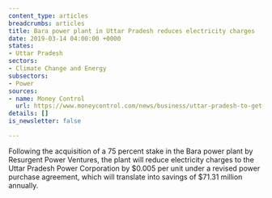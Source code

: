 ```yaml
---
content_type: articles
breadcrumbs: articles
title: Bara power plant in Uttar Pradesh reduces electricity charges
date: 2019-03-14 04:00:00 +0000
states:
- Uttar Pradesh
sectors:
- Climate Change and Energy
subsectors:
- Power
sources:
- name: Money Control
  url: https://www.moneycontrol.com/news/business/uttar-pradesh-to-get-40-paiseunit-cheaper-power-from-plant-3608331.html
details: []
is_newsletter: false

---
```

Following the acquisition of a 75 percent stake in the Bara power plant by Resurgent Power Ventures, the plant will reduce electricity charges to the Uttar Pradesh Power Corporation by $0.005 per unit under a revised power purchase agreement, which will translate into savings of $71.31 million annually.
